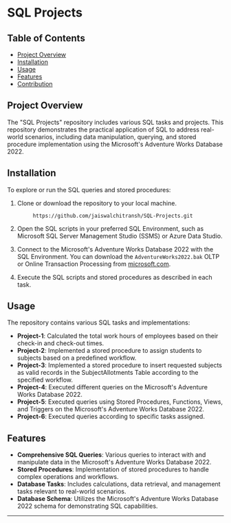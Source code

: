 # SQL Projects

## Table of Contents
- [Project Overview](#project-overview)
- [Installation](#installation)
- [Usage](#usage)
- [Features](#features)
- [Contribution](#contribution)


## Project Overview
The "SQL Projects" repository includes various SQL tasks and projects. This repository demonstrates the practical application of SQL to address real-world scenarios, including data manipulation, querying, and stored procedure implementation using the Microsoft's Adventure Works Database 2022.


## Installation
To explore or run the SQL queries and stored procedures:
1. Clone or download the repository to your local machine.
   
            https://github.com/jaiswalchitransh/SQL-Projects.git
   
2. Open the SQL scripts in your preferred SQL Environment, such as Microsoft SQL Server Management Studio (SSMS) or Azure Data Studio.

3. Connect to the  Microsoft's Adventure Works Database 2022 with the SQL Environment. You can download the `AdventureWorks2022.bak` OLTP or Online Transaction Processing from [microsoft.com](https://learn.microsoft.com/en-us/sql/samples/adventureworks-install-configure?view=sql-server-ver16&tabs=ssms/). 

4. Execute the SQL scripts and stored procedures as described in each task.


## Usage
The repository contains various SQL tasks and implementations:

- **Project-1**: Calculated the total work hours of employees based on their check-in and check-out times.
- **Project-2**: Implemented a stored procedure to assign students to subjects based on a predefined workflow.
- **Project-3**: Implemented a stored procedure to insert requested subjects as valid records in the SubjectAllotments Table according to the specified workflow.
- **Project-4**: Executed different queries on the Microsoft's Adventure Works Database 2022.
- **Project-5**: Executed queries using Stored Procedures, Functions, Views, and Triggers on the Microsoft's Adventure Works Database 2022.
- **Project-6**: Executed queries according to specific tasks assigned.


## Features
- **Comprehensive SQL Queries**: Various queries to interact with and manipulate data in the Microsoft's Adventure Works Database 2022.
- **Stored Procedures**: Implementation of stored procedures to handle complex operations and workflows.
- **Database Tasks**: Includes calculations, data retrieval, and management tasks relevant to real-world scenarios.
- **Database Schema**: Utilizes the Microsoft's Adventure Works Database 2022 schema for demonstrating SQL capabilities.

---
